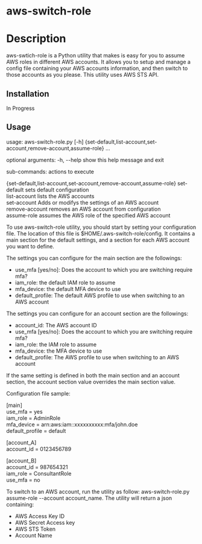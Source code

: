 # aws-switch-role

# Description
aws-swtich-role is a Python utility that makes is easy for you to assume AWS roles in different AWS accounts. It allows you to setup and manage a config file containing your AWS accounts information, and then switch to those accounts as you please. This utility uses AWS STS API.

## Installation
In Progress
## Usage
usage: aws-switch-role.py [-h]
                          {set-default,list-account,set-account,remove-account,assume-role}
                          ...

optional arguments:
  -h, --help            show this help message and exit

sub-commands:
  actions to execute

  {set-default,list-account,set-account,remove-account,assume-role}
    set-default         sets default configuration  
    list-account        lists the AWS accounts  
    set-account         Adds or modifys the settings of an AWS account  
    remove-account      removes an AWS account from configuration  
    assume-role         assumes the AWS role of the specified AWS account  

To use aws-switch-role utility, you should start by setting your configuration file. The location of this file is $HOME/.aws-switch-role/config. It contains a main section for the default settings, and a section for each AWS account you want to define. 

The settings you can configure for the main section are the followings:
- use_mfa [yes/no]: Does the account to which you are switching require mfa?
- iam_role: the default IAM role to assume
- mfa_device: the default MFA device to use
- default_profile: The default AWS profile to use when switching to an AWS account

The settings you can configure for an account section are the followings:
- account_id: The AWS account ID
- use_mfa [yes/no]: Does the account to which you are switching require mfa?
- iam_role: the IAM role to assume
- mfa_device: the MFA device to use
- default_profile: The AWS profile to use when switching to an AWS account

If the same setting is defined in both the main section and an account section, the account section value overrides the main section value.

Configuration file sample:

[main]  
use_mfa = yes  
iam_role = AdminRole  
mfa_device = arn:aws:iam::xxxxxxxxxx:mfa/john.doe  
default_profile = default  
  
[account_A]  
account_id = 0123456789  
  
[account_B]  
account_id = 987654321  
iam_role = ConsultantRole  
use_mfa = no  

To switch to an AWS account, run the utility as follow: aws-switch-role.py assume-role --account account_name. The utility will return a json containing:
- AWS Access Key ID
- AWS Secret Access key
- AWS STS Token
- Account Name